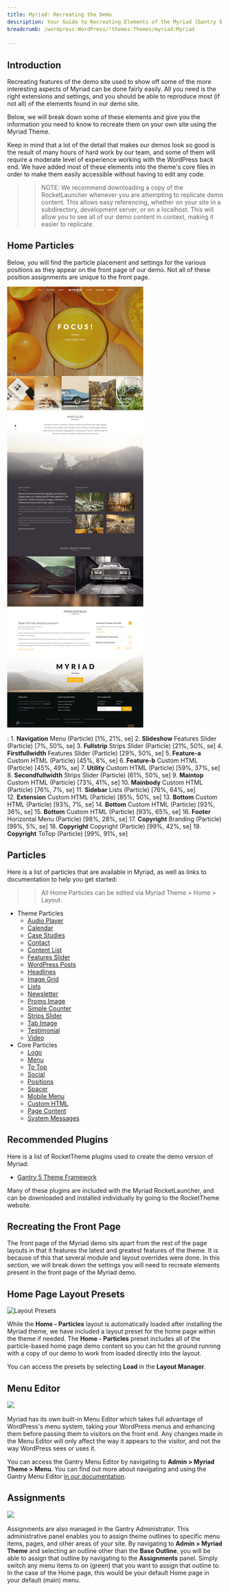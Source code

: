 ```yaml
---
title: Myriad: Recreating the Demo
description: Your Guide to Recreating Elements of the Myriad (Gantry 5 Edition) Demo for WordPress
breadcrumb: /wordpress:WordPress/!themes:Themes/myriad:Myriad

---
```


Introduction
-----

Recreating features of the demo site used to show off some of the more interesting aspects of Myriad can be done fairly easily. All you need is the right extensions and settings, and you should be able to reproduce most (if not all) of the elements found in our demo site.

Below, we will break down some of these elements and give you the information you need to know to recreate them on your own site using the Myriad Theme.

Keep in mind that a lot of the detail that makes our demos look so good is the result of many hours of hard work by our team, and some of them will require a moderate level of experience working with the WordPress back end. We have added most of these elements into the theme's core files in order to make them easily accessible without having to edit any code.

>> NOTE: We recommend downloading a copy of the RocketLauncher whenever you are attempting to replicate demo content. This allows easy referencing, whether on your site in a subdirectory, development server, or on a localhost. This will allow you to see all of our demo content in context, making it easier to replicate.

Home Particles
-----

Below, you will find the particle placement and settings for the various positions as they appear on the front page of our demo. Not all of these position assignments are unique to the front page.

![](assets/myriad2.png)

:   1. **Navigation** Menu (Particle) [1%, 21%, se]
    2. **Slideshow** Features Slider (Particle) [7%, 50%, se]
    3. **Fullstrip** Strips Slider (Particle) [21%, 50%, se]
    4. **Firstfullwidth** Features Slider (Particle) [29%, 50%, se]
    5. **Feature-a** Custom HTML (Particle) [45%, 8%, se]
    6. **Feature-b** Custom HTML (Particle) [45%, 49%, se]
    7. **Utility** Custom HTML (Particle) [59%, 37%, se]
    8. **Secondfullwidth** Strips Slider (Particle) [61%, 50%, se]
    9. **Maintop** Custom HTML (Particle) [73%, 41%, se]
    10. **Mainbody** Custom HTML (Particle) [76%, 7%, se]
    11. **Sidebar** Lists (Particle) [76%, 64%, se]    
    12. **Extension** Custom HTML (Particle) [85%, 50%, se]
    13. **Bottom** Custom HTML (Particle) [93%, 7%, se]
    14. **Bottom** Custom HTML (Particle) [93%, 36%, se]
    15. **Bottom** Custom HTML (Particle) [93%, 65%, se]
    16. **Footer** Horizontal Menu (Particle) [98%, 28%, se]
    17. **Copyright** Branding (Particle) [99%, 5%, se]
    18. **Copyright** Copyright (Particle) [99%, 42%, se]
    19. **Copyright** ToTop (Particle) [99%, 91%, se]

Particles
-----

Here is a list of particles that are available in Myriad, as well as links to documentation to help you get started:

>> All Home Particles can be edited via Myriad Theme > Home > Layout.

* Theme Particles
    - [Audio Player](particle_audio.md)
    - [Calendar](particle_calendar.md)
    - [Case Studies](particle_case.md)
    - [Contact](particle_contact.md)
    - [Content List](particle_contentlist.md)
    - [Features Slider](particle_featuresslider.md)       
    - [WordPress Posts](particle_wordpress.md)
    - [Headlines](particle_headlines.md)
    - [Image Grid](particle_image.md)
    - [Lists](particle_lists.md)
    - [Newsletter](particle_newsletter.md)
    - [Promo Image](particle_promoimage.md)
    - [Simple Counter](particle_simplecounter.md)
    - [Strips Slider](particle_stripsslider.md)
    - [Tab Image](particle_tabimage.md)
    - [Testimonial](particle_testimonial.md)
    - [Video](particle_video.md) 
* Core Particles 
    - [Logo](http://docs.gantry.org/gantry5/particles/logo)
    - [Menu](http://docs.gantry.org/gantry5/particles/menu-control)
    - [To Top](http://docs.gantry.org/gantry5/particles/to-top)
    - [Social](http://docs.gantry.org/gantry5/particles/social)
    - [Positions](http://docs.gantry.org/gantry5/particles/position)
    - [Spacer](http://docs.gantry.org/gantry5/particles/spacer)
    - [Mobile Menu](http://docs.gantry.org/gantry5/particles/mobile-menu)
    - [Custom HTML](http://docs.gantry.org/gantry5/particles/custom-html)
    - [Page Content](http://docs.gantry.org/gantry5/particles/page-content)
    - [System Messages](http://docs.gantry.org/gantry5/particles/system-messages)

Recommended Plugins
-----

Here is a list of RocketTheme plugins used to create the demo version of Myriad:

* [Gantry 5 Theme Framework](http://gantry.org/)

Many of these plugins are included with the Myriad RocketLauncher, and can be downloaded and installed individually by going to the RocketTheme website.

Recreating the Front Page
-----

The front page of the Myriad demo sits apart from the rest of the page layouts in that it features the latest and greatest features of the theme. It is because of this that several module and layout overrides were done. In this section, we will break down the settings you will need to recreate elements present in the front page of the Myriad demo.

Home Page Layout Presets
-----

![Layout Presets](assets/layout_presets.jpeg)

While the **Home - Particles** layout is automatically loaded after installing the Myriad theme, we have included a layout preset for the home page within the theme if needed. The **Home - Particles** preset includes all of the particle-based home page demo content so you can hit the ground running with a copy of our demo to work from loaded directly into the layout.

You can access the presets by selecting **Load** in the **Layout Manager**.

Menu Editor
-----

![](assets/menu_1.jpeg)


Myriad has its own built-in Menu Editor which takes full advantage of WordPress's menu system, taking your WordPress menus and enhancing them before passing them to visitors on the front end. Any changes made in the Menu Editor will only affect the way it appears to the visitor, and not the way WordPress sees or uses it.

You can access the Gantry Menu Editor by navigating to **Admin > Myriad Theme > Menu**. You can find out more about navigating and using the Gantry Menu Editor [in our documentation](http://docs.gantry.org/gantry5/configure/menu-editor).

Assignments
-----

![](assets/assignments_1.jpeg)

Assignments are also managed in the Gantry Administrator. This administrative panel enables you to assign theme outlines to specific menu items, pages, and other areas of your site. By navigating to **Admin > Myriad Theme** and selecting an outline other than the **Base Outline**, you will be able to assign that outline by navigating to the **Assignments** panel. Simply switch any menu items to on (green) that you want to assign that outline to. In the case of the Home page, this would be your default Home page in your default (main) menu.